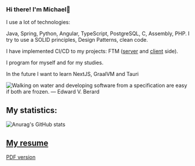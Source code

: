 ### Hi there! I'm Michael👋
I use a lot of technologies:
<!-- <div>
<img src="https://github.com/devicons/devicon/blob/master/icons/java/java-original-wordmark.svg" title="Java" alt="Java" width="40" height="40" /> 
<img src="https://github.com/devicons/devicon/blob/master/icons/spring/spring-original-wordmark.svg" title="Spring" alt="Spring" width="40" height="40" />
<img src="https://github.com/devicons/devicon/blob/master/icons/python/python-original-wordmark.svg" title="Python" alt="Python" width="40" height="40" />
<img src=""
</div> -->

Java, Spring, Python, Angular, TypeScript, PostgreSQL, C, Assembly, PHP.  I try to use a SOLID principles, Design Patterns, clean code. 

I have implemented CI/CD to my projects: FTM ([server](https://github.com/ichal6/Follow-the-money-server) and [client](https://github.com/ichal6/Follow-the-money-Client) side).

I program for myself and for my studies. 

In the future I want to learn NextJS, GraalVM and Tauri

<p align="left">
  <img src="https://quotes-github-readme.vercel.app/api?type=horizontal&theme=gruvbox"  alt="Walking on water and developing software from a specification are easy if both are frozen. —  Edward V. Berard "/>
</p>

## My statistics:
![Anurag's GitHub stats](https://github-readme-stats.vercel.app/api?username=ichal6&show_icons=true&theme=calm&hide_border=true)

<!--
**ichal6/ichal6** is a ✨ _special_ ✨ repository because its `README.md` (this file) appears on your GitHub profile.

Here are some ideas to get you started:

- 🔭 I’m currently working on ...
- 🌱 I’m currently learning ...
- 👯 I’m looking to collaborate on ...
- 🤔 I’m looking for help with ...
- 💬 Ask me about ...
- 📫 How to reach me: ...
- 😄 Pronouns: ...
- ⚡ Fun fact: ...
-->
##  [My resume](https://ichal6.github.io/CV/)
[PDF version](https://github.com/ichal6/CV/releases/download/main/Michal_Lechowicz_Resume.pdf)
